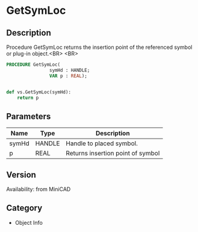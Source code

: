 # GetSymLoc

## Description
Procedure GetSymLoc returns the insertion point of the referenced symbol or plug-in object.&lt;BR&gt;
&lt;BR&gt;


```pascal
PROCEDURE GetSymLoc(
				symHd : HANDLE;
				VAR p : REAL);
```

```python

def vs.GetSymLoc(symHd):
    return p
```

## Parameters
|Name|Type|Description|
|---|---|---|
|symHd|HANDLE|Handle to placed symbol.|
|p|REAL|Returns insertion point of symbol|

## Version
Availability: from MiniCAD
## Category
* Object Info

